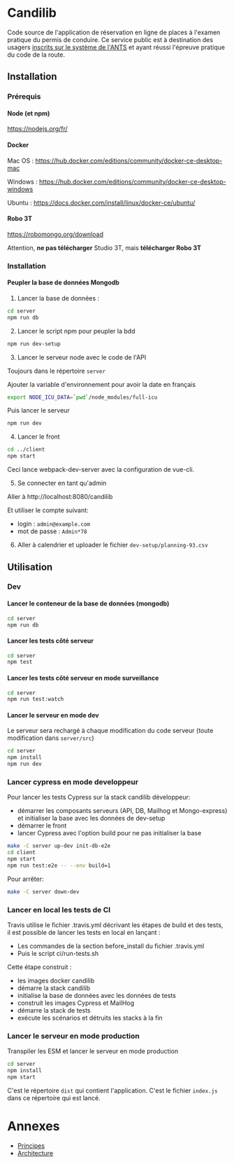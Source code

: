 # Candilib
Code source de l'application de réservation en ligne de places à l'examen pratique du permis de conduire. Ce service public est à destination des usagers [inscrits sur le système de l'ANTS](https://permisdeconduire.ants.gouv.fr/Services-associes/Effectuer-une-demande-de-permis-de-conduire-en-ligne) et ayant réussi l'épreuve pratique du code de la route.

## Installation

### Prérequis

#### Node (et npm)

https://nodejs.org/fr/

#### Docker

Mac OS : https://hub.docker.com/editions/community/docker-ce-desktop-mac

Windows : https://hub.docker.com/editions/community/docker-ce-desktop-windows

Ubuntu : https://docs.docker.com/install/linux/docker-ce/ubuntu/

#### Robo 3T

https://robomongo.org/download

Attention, **ne pas télécharger** Studio 3T, mais **télécharger Robo 3T**

### Installation

#### Peupler la base de données Mongodb

1. Lancer la base de données :

```bash
cd server
npm run db
```

2. Lancer le script npm pour peupler la bdd

```bash
npm run dev-setup
```

3. Lancer le serveur node avec le code de l'API

Toujours dans le répertoire `server`

Ajouter la variable d'environnement pour avoir la date en français

```bash
export NODE_ICU_DATA=`pwd`/node_modules/full-icu
```

Puis lancer le serveur

```bash
npm run dev
```

4. Lancer le front

```bash
cd ../client
npm start
```

Ceci lance webpack-dev-server avec la configuration  de vue-cli.

5. Se connecter en tant qu'admin

Aller à http://localhost:8080/candilib

Et utiliser le compte suivant:
- login : `admin@example.com`
- mot de passe : `Admin*78`

6. Aller à calendrier et uploader le fichier `dev-setup/planning-93.csv`


## Utilisation

### Dev

#### Lancer le conteneur de la base de données (mongodb)

```bash
cd server
npm run db
```

#### Lancer les tests côté serveur

```bash
cd server
npm test
```

#### Lancer les tests côté serveur en mode surveillance

```bash
cd server
npm run test:watch
```

#### Lancer le serveur en mode dev

Le serveur sera rechargé à chaque modification du code serveur
(toute modification dans `server/src`)

```bash
cd server
npm install
npm run dev
```

### Lancer cypress en mode developpeur

Pour lancer les tests Cypress sur la stack candilib développeur:

* démarrer les composants serveurs (API, DB, Mailhog et Mongo-express) et initialiser la base avec les données de dev-setup
* démarrer le front
* lancer Cypress avec l'option build pour ne pas initialiser la base

```bash
make -C server up-dev init-db-e2e
cd client
npm start
npm run test:e2e -- --env build=1
```

Pour arrêter:

```bash
make -C server down-dev
```

### Lancer en local les tests de CI

Travis utilise le fichier .travis.yml décrivant les étapes de build et des tests, il est possible de lancer les tests en local en lançant :

* Les commandes de la section before_install du fichier .travis.yml
* Puis le script ci/run-tests.sh

Cette étape construit :

* les images docker candilib
* démarre la stack candilib
* initialise la base de données avec les données de tests
* construit les images Cypress et MailHog
* démarre la stack de tests
* exécute les scénarios et détruits les stacks à la fin

### Lancer le serveur en mode production

Transpiler les ESM et lancer le serveur en mode production

```bash
cd server
npm install
npm start
```

C'est le répertoire `dist` qui contient l'application.
C'est le fichier `index.js` dans ce répertoire qui est lancé.

# Annexes
- [Principes](docs/Principes.md)
- [Architecture](docs/Architecture.md)


